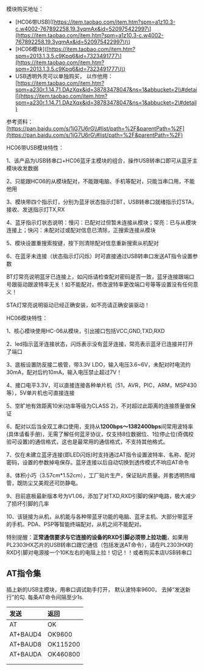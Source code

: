 模块购买地址：

* \[HC06带USB\]\([https://item.taobao.com/item.htm?spm=a1z10.3-c.w4002-767892258.19.3yqmAx&id=520975422997\](https://item.taobao.com/item.htm?spm=a1z10.3-c.w4002-767892258.19.3yqmAx&id=520975422997\)\)
* \[HC06模块\]\([https://item.taobao.com/item.htm?spm=2013.1.3.5.c9Kpq6&id=7323491777\](https://item.taobao.com/item.htm?spm=2013.1.3.5.c9Kpq6&id=7323491777\)\)
* USB透明外壳可以单独购买， 以作他用： [https://item.taobao.com/item.htm?spm=a230r.1.14.71.DAzXqx&id=38783478047&ns=1&abbucket=2\\#detail](https://item.taobao.com/item.htm?spm=a230r.1.14.71.DAzXqx&id=38783478047&ns=1&abbucket=2\#detail)

参考资料： [https://pan.baidu.com/s/1jG7U6rG\\#list/path=%2F&parentPath=%2F](https://pan.baidu.com/s/1jG7U6rG\#list/path=%2F&parentPath=%2F)

HC06带USB模块特性：

1、该产品为USB转串口+HC06蓝牙主模块的组合，操作USB转串口即可从蓝牙主模块收发数据

2、只能跟HC06的从模块配对，不能跟电脑、手机等配对，只能当串口用，不能他用

3、模块带四个指示灯，分别为蓝牙状态指示灯BT，USB转串口就绪指示灯STA，接收、发送指示灯TX,RX

4、蓝牙指示灯状态说明：慢闪：已配对过但暂未连接从模块；常亮：已与从模块连接上；快闪：未配对过或配对信息已清除，正搜索连接从模块

5、模块设置重搜索按键，按下则清除配对信息重新搜索从机配对

6、在蓝牙未连接（状态指示灯闪烁）时可直接通过USB转串口发送AT指令设置参数

BT灯常亮说明蓝牙已连接上，如闪烁请检查配对密码是否一致，蓝牙连接跟端口号跟驱动跟波特率无关！如不能配对，修改波特率更改端口号等等设置没有任何意义！

STA灯常亮说明驱动已经正确安装，如不亮请正确安装驱动！

HC06模块特性：

1、核心模块使用HC-06从模块，引出接口包括VCC,GND,TXD,RXD

2、led指示蓝牙连接状态，闪烁表示没有蓝牙连接，常亮表示蓝牙已连接并打开了端口

3、底板设置防反接二极管，带3.3V LDO，输入电压3.6~6V，未配对时电流约30mA，配对后约10mA，输入电压禁止超过7V！

4、接口电平3.3V，可以直接连接各种单片机（51，AVR，PIC，ARM，MSP430等），5V单片机也可直接连接

5、空旷地有效距离10米\(功率等级为CLASS 2\)，不对超过此距离的连接质量做保证

6、配对以后当全双工串口使用，支持从**1200bps～1382400bps**间常用波特率\(具体请看手册\)，无需了解任何蓝牙协议，仅支持8位数据位、1位停止位\(奇偶校验可设置\)的通信格式，这也是最常用的通信格式，不支持其他格式。

7、仅在未建立蓝牙连接\(即LED闪烁\)时支持通过AT指令设置波特率、名称、配对密码，设置的参数掉电保存。蓝牙连接以后自动切换到透传模式不响应AT命令

8、体积小巧（3.57cm\*1.52cm），工厂贴片生产，保证贴片质量。并套透明热缩管，既防尘又美观还可防静电。

9、目前底板最新版本号为V1.06，添加了对TXD,RXD引脚的保护电路，极大减少了损坏引脚的几率

10、该链接为从机，从机能与各种带蓝牙功能的电脑、蓝牙主机、大部分带蓝牙的手机、PDA、PSP等智能终端配对，从机之间不能配对。

特别提醒：**正常通信要求与它连接的设备的RXD引脚必须带上拉功能**，如果用PL2303HX芯片的USB转串口跟它通信（包括发送AT命令），请在PL2303HX的RXD引脚对电源接一个10K左右的电阻上拉！切记！！或者购买本店USB转串口



## AT指令集

插上新的USB主模块，用串口调试助手打开， 默认波特率9600， 去掉“发送新行”的勾. 每条AT命令间隔至少1s.

| **发送** | **返回** |
| :--- | :--- |
| AT | OK |
| AT+BAUD4 | OK9600 |
| AT+BAUD8 | OK115200 |
| AT+BAUDA | OK460800 |
|  |  |
|  |  |





























